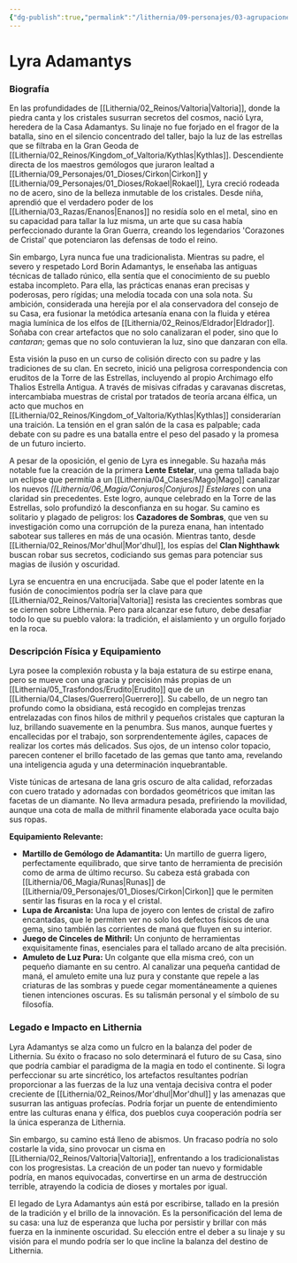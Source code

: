 ```yaml
---
{"dg-publish":true,"permalink":"/lithernia/09-personajes/03-agrupaciones/casa-adamantys/lyra-adamantys/","tags":["[lithernia","personajes","Casa Adamantys","Valtoria","Enana","Arcanista]"]}
---
```


# Lyra Adamantys

### Biografía

En las profundidades de [[Lithernia/02_Reinos/Valtoria\|Valtoria]], donde la piedra canta y los cristales susurran secretos del cosmos, nació Lyra, heredera de la Casa Adamantys. Su linaje no fue forjado en el fragor de la batalla, sino en el silencio concentrado del taller, bajo la luz de las estrellas que se filtraba en la Gran Geoda de [[Lithernia/02_Reinos/Kingdom_of_Valtoria/Kythlas\|Kythlas]]. Descendiente directa de los maestros gemólogos que juraron lealtad a [[Lithernia/09_Personajes/01_Dioses/Cirkon\|Cirkon]] y [[Lithernia/09_Personajes/01_Dioses/Rokael\|Rokael]], Lyra creció rodeada no de acero, sino de la belleza inmutable de los cristales. Desde niña, aprendió que el verdadero poder de los [[Lithernia/03_Razas/Enanos\|Enanos]] no residía solo en el metal, sino en su capacidad para tallar la luz misma, un arte que su casa había perfeccionado durante la Gran Guerra, creando los legendarios 'Corazones de Cristal' que potenciaron las defensas de todo el reino.

Sin embargo, Lyra nunca fue una tradicionalista. Mientras su padre, el severo y respetado Lord Borin Adamantys, le enseñaba las antiguas técnicas de tallado rúnico, ella sentía que el conocimiento de su pueblo estaba incompleto. Para ella, las prácticas enanas eran precisas y poderosas, pero rígidas; una melodía tocada con una sola nota. Su ambición, considerada una herejía por el ala conservadora del consejo de su Casa, era fusionar la metódica artesanía enana con la fluida y etérea magia lumínica de los elfos de [[Lithernia/02_Reinos/Eldrador\|Eldrador]]. Soñaba con crear artefactos que no solo canalizaran el poder, sino que lo *cantaran*; gemas que no solo contuvieran la luz, sino que danzaran con ella.

Esta visión la puso en un curso de colisión directo con su padre y las tradiciones de su clan. En secreto, inició una peligrosa correspondencia con eruditos de la Torre de las Estrellas, incluyendo al propio Archimago elfo Thalios Estrella Antigua. A través de misivas cifradas y caravanas discretas, intercambiaba muestras de cristal por tratados de teoría arcana élfica, un acto que muchos en [[Lithernia/02_Reinos/Kingdom_of_Valtoria/Kythlas\|Kythlas]] considerarían una traición. La tensión en el gran salón de la casa es palpable; cada debate con su padre es una batalla entre el peso del pasado y la promesa de un futuro incierto.

A pesar de la oposición, el genio de Lyra es innegable. Su hazaña más notable fue la creación de la primera **Lente Estelar**, una gema tallada bajo un eclipse que permitía a un [[Lithernia/04_Clases/Mago\|Mago]] canalizar los nuevos *[[Lithernia/06_Magia/Conjuros\|Conjuros]] Estelares* con una claridad sin precedentes. Este logro, aunque celebrado en la Torre de las Estrellas, solo profundizó la desconfianza en su hogar. Su camino es solitario y plagado de peligros: los **Cazadores de Sombras**, que ven su investigación como una corrupción de la pureza enana, han intentado sabotear sus talleres en más de una ocasión. Mientras tanto, desde [[Lithernia/02_Reinos/Mor'dhul\|Mor'dhul]], los espías del **Clan Nighthawk** buscan robar sus secretos, codiciando sus gemas para potenciar sus magias de ilusión y oscuridad.

Lyra se encuentra en una encrucijada. Sabe que el poder latente en la fusión de conocimientos podría ser la clave para que [[Lithernia/02_Reinos/Valtoria\|Valtoria]] resista las crecientes sombras que se ciernen sobre Lithernia. Pero para alcanzar ese futuro, debe desafiar todo lo que su pueblo valora: la tradición, el aislamiento y un orgullo forjado en la roca.

### Descripción Física y Equipamiento

Lyra posee la complexión robusta y la baja estatura de su estirpe enana, pero se mueve con una gracia y precisión más propias de un [[Lithernia/05_Trasfondos/Erudito\|Erudito]] que de un [[Lithernia/04_Clases/Guerrero\|Guerrero]]. Su cabello, de un negro tan profundo como la obsidiana, está recogido en complejas trenzas entrelazadas con finos hilos de mithril y pequeños cristales que capturan la luz, brillando suavemente en la penumbra. Sus manos, aunque fuertes y encallecidas por el trabajo, son sorprendentemente ágiles, capaces de realizar los cortes más delicados. Sus ojos, de un intenso color topacio, parecen contener el brillo facetado de las gemas que tanto ama, revelando una inteligencia aguda y una determinación inquebrantable.

Viste túnicas de artesana de lana gris oscuro de alta calidad, reforzadas con cuero tratado y adornadas con bordados geométricos que imitan las facetas de un diamante. No lleva armadura pesada, prefiriendo la movilidad, aunque una cota de malla de mithril finamente elaborada yace oculta bajo sus ropas.

**Equipamiento Relevante:**
*   **Martillo de Gemólogo de Adamantita:** Un martillo de guerra ligero, perfectamente equilibrado, que sirve tanto de herramienta de precisión como de arma de último recurso. Su cabeza está grabada con [[Lithernia/06_Magia/Runas\|Runas]] de [[Lithernia/09_Personajes/01_Dioses/Cirkon\|Cirkon]] que le permiten sentir las fisuras en la roca y el cristal.
*   **Lupa de Arcanista:** Una lupa de joyero con lentes de cristal de zafiro encantadas, que le permiten ver no solo los defectos físicos de una gema, sino también las corrientes de maná que fluyen en su interior.
*   **Juego de Cinceles de Mithril:** Un conjunto de herramientas exquisitamente finas, esenciales para el tallado arcano de alta precisión.
*   **Amuleto de Luz Pura:** Un colgante que ella misma creó, con un pequeño diamante en su centro. Al canalizar una pequeña cantidad de maná, el amuleto emite una luz pura y constante que repele a las criaturas de las sombras y puede cegar momentáneamente a quienes tienen intenciones oscuras. Es su talismán personal y el símbolo de su filosofía.

### Legado e Impacto en Lithernia

Lyra Adamantys se alza como un fulcro en la balanza del poder de Lithernia. Su éxito o fracaso no solo determinará el futuro de su Casa, sino que podría cambiar el paradigma de la magia en todo el continente. Si logra perfeccionar su arte sincrético, los artefactos resultantes podrían proporcionar a las fuerzas de la luz una ventaja decisiva contra el poder creciente de [[Lithernia/02_Reinos/Mor'dhul\|Mor'dhul]] y las amenazas que susurran las antiguas profecías. Podría forjar un puente de entendimiento entre las culturas enana y élfica, dos pueblos cuya cooperación podría ser la única esperanza de Lithernia.

Sin embargo, su camino está lleno de abismos. Un fracaso podría no solo costarle la vida, sino provocar un cisma en [[Lithernia/02_Reinos/Valtoria\|Valtoria]], enfrentando a los tradicionalistas con los progresistas. La creación de un poder tan nuevo y formidable podría, en manos equivocadas, convertirse en un arma de destrucción terrible, atrayendo la codicia de dioses y mortales por igual.

El legado de Lyra Adamantys aún está por escribirse, tallado en la presión de la tradición y el brillo de la innovación. Es la personificación del lema de su casa: una luz de esperanza que lucha por persistir y brillar con más fuerza en la inminente oscuridad. Su elección entre el deber a su linaje y su visión para el mundo podría ser lo que incline la balanza del destino de Lithernia.